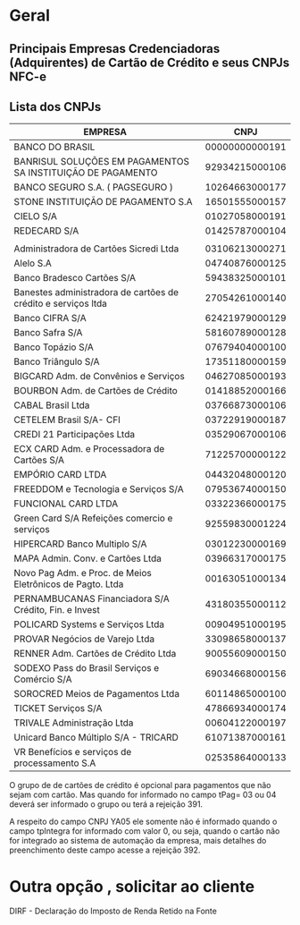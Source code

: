 # Geral 
## Principais Empresas Credenciadoras (Adquirentes) de Cartão de Crédito e seus CNPJs NFC-e

## Lista dos CNPJs 

| EMPRESA  | CNPJ |
| -------- | ------- |
|BANCO DO BRASIL | 00000000000191|
| BANRISUL SOLUÇÕES EM PAGAMENTOS SA INSTITUIÇÃO DE PAGAMENTO    | 92934215000106    |
| BANCO SEGURO S.A.   ( PAGSEGURO )   | 10264663000177    |
| STONE INSTITUIÇÃO DE PAGAMENTO S.A  | 16501555000157    |
|CIELO S/A | 01027058000191 |
|REDECARD S/A | 01425787000104  |
|   |     |
|Administradora de Cartões Sicredi Ltda | 03106213000271 |
|Alelo S.A | 04740876000125 |
|Banco Bradesco Cartões S/A | 59438325000101 |
|Banestes administradora de cartões de crédito e serviços ltda | 27054261000140 |
|Banco CIFRA S/A | 62421979000129 |
|Banco Safra S/A | 58160789000128 |
|Banco Topázio S/A |07679404000100 |
|Banco Triângulo S/A |17351180000159 |
|BIGCARD Adm. de Convênios e Serviços | 04627085000193 |
|BOURBON Adm. de Cartões de Crédito | 01418852000166 |
|CABAL Brasil Ltda | 03766873000106 |
|CETELEM Brasil S/A- CFI | 03722919000187 |
|CREDI 21 Participações Ltda | 03529067000106 |
|ECX CARD Adm. e Processadora de Cartões S/A | 71225700000122 |
|EMPÓRIO CARD LTDA | 04432048000120 |
|FREEDDOM e Tecnologia e Serviços S/A | 07953674000150 |
|FUNCIONAL CARD LTDA | 03322366000175 |
|Green Card S/A Refeições comercio e serviços | 92559830001224 |
|HIPERCARD Banco Multiplo S/A | 03012230000169 |
|MAPA Admin. Conv. e Cartões Ltda | 03966317000175 |
|Novo Pag Adm. e Proc. de Meios Eletrônicos de Pagto. Ltda | 00163051000134 |
|PERNAMBUCANAS Financiadora S/A Crédito, Fin. e Invest  | 43180355000112 |
|POLICARD Systems e Serviços Ltda | 00904951000195 |
|PROVAR Negócios de Varejo Ltda | 33098658000137 |
|RENNER Adm. Cartões de Crédito Ltda | 90055609000150 |
|SODEXO Pass do Brasil Serviços e Comércio S/A  | 69034668000156 |
|SOROCRED Meios de Pagamentos Ltda | 60114865000100 |
|TICKET Serviços S/A |47866934000174|
|TRIVALE Administração Ltda |00604122000197|
|Unicard Banco Múltiplo S/A - TRICARD | 61071387000161|
|VR Benefícios e serviços de processamento S.A |02535864000133|

O grupo de de cartões de crédito é opcional para pagamentos que não sejam com cartão. Mas quando
for informado no campo tPag= 03 ou 04 deverá ser informado o grupo ou terá a rejeição 391.

A respeito do campo CNPJ YA05 ele somente não é informado quando o campo tpIntegra for
informado com valor 0, ou seja, quando o cartão não for integrado ao sistema de automação da
empresa, mais detalhes do preenchimento deste campo acesse a rejeição 392.

# Outra opção , solicitar ao cliente 
DIRF - Declaração do Imposto de Renda Retido na Fonte
